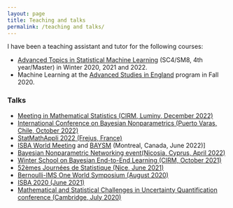 ```yaml
---
layout: page
title: Teaching and talks
permalink: /teaching and talks/
---
```


I have been a teaching assistant and tutor for the following courses:
 
 - [Advanced Topics in Statistical Machine Learning](https://www.stats.ox.ac.uk/student-resources/msc-in-statistical-science/) (SC4/SM8, 4th year/Master) in Winter 2020, 2021 and 2022.
 - Machine Learning at the [Advanced Studies in England](https://www.studyabroadbath.org/) program in Fall 2020.

### Talks
- [Meeting in Mathematical Statistics (CIRM, Luminy, December 2022)](https://conferences.cirm-math.fr/2908.html)
- [International Conference on Bayesian Nonparametrics (Puerto Varas, Chile, October
2022)](https://midas.mat.uc.cl/bnp13/)
- [StatMathAppli 2022 (Frejus, France)](https://statmathappli.mathnum.inrae.fr/fr/accueil)
- [ISBA World Meeting](https://isbawebmaster.github.io/ISBA2022/) and [BAYSM](https://events.stat.uconn.edu/BAYSM2022/) (Montreal, Canada, June 2022)]
- [Bayesian Nonparametric Networking event(Nicosia, Cyprus, April 2022)](https://cyprusconferences.org/bnp2022/)
- [Winter School on Bayesian End-to-End Learning (CIRM, October 2021)](https://bayesatcirm.github.io/)
- [52èmes Journées de Statistique (Nice, June 2021)](https://jds2021.sciencesconf.org/)
- [Bernoulli-IMS One World Symposium (August 2020)](https://www.worldsymposium2020.org/)
- [ISBA 2020 (June 2021)](https://bayesian.org/isba2020-home/)
- [Mathematical and Statistical Challenges in Uncertainty Quantification conference (Cambridge, July 2020)](http://www.statslab.cam.ac.uk/~nickl/Site/ercconf19.html)

<!-- ### Posters

- [Network Science (NetSci) 2020 conference (Roma, September 2020)](https://netsci2020.netscisociety.net/)
- [Mathematical Methods of Modern Statistics conference (CIRM, June 2020)](https://conferences.cirm-math.fr/2146.html)


 -->
